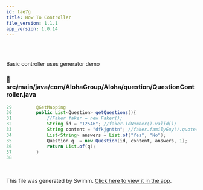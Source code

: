 ```yaml
---
id: tae7g
title: How To Controller
file_version: 1.1.1
app_version: 1.0.14
---
```


<br/>

<br/>

Basic controller uses generator demo
<!-- NOTE-swimm-snippet: the lines below link your snippet to Swimm -->
### 📄 src/main/java/com/AlohaGroup/Aloha/question/QuestionController.java
```java
29         @GetMapping
30         public List<Question> getQuestions(){
31             //Faker faker = new Faker();
32             String id = "12546"; //faker.idNumber().valid();
33             String content = "dfkjgnttn"; //faker.familyGuy().quote();
34             List<String> answers = List.of("Yes", "No");
35             Question q  = new Question(id, content, answers, 1);
36             return List.of(q);
37         }
38     
```

<br/>

This file was generated by Swimm. [Click here to view it in the app](https://app.swimm.io/repos/Z2l0aHViJTNBJTNBQWxvaGElM0ElM0FBdnJhaGFtQmk=/docs/tae7g).
